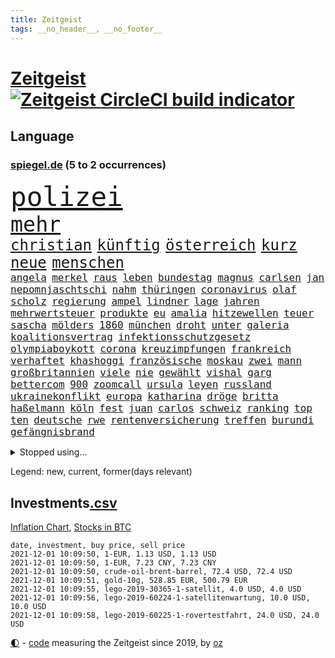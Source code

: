 ```yaml
---
title: Zeitgeist
tags: __no_header__, __no_footer__
---
```


# [Zeitgeist](https://oliz.io/zeitgeist/) [![Zeitgeist CircleCI build indicator](https://circleci.com/gh/ooz/zeitgeist.svg?style=shield)](https://circleci.com/gh/ooz/zeitgeist)

## Language

<h3><a href="https://www.spiegel.de" target="_blank">spiegel.de</a> (5 to 2 occurrences)</h3>
<p style="font-family:monospace">
<span style="font-size:32pt"><a href="news_links.html#polizei" class="current">polizei</a></span>
<br>
<span style="font-size:25pt"><a href="news_links.html#mehr" class="current">mehr</a></span>
<br>
<span style="font-size:18pt"><a href="news_links.html#christian" class="current">christian</a></span>
<span style="font-size:18pt"><a href="news_links.html#künftig" class="current">künftig</a></span>
<span style="font-size:18pt"><a href="news_links.html#österreich" class="current">österreich</a></span>
<span style="font-size:18pt"><a href="news_links.html#kurz" class="current">kurz</a></span>
<span style="font-size:18pt"><a href="news_links.html#neue" class="current">neue</a></span>
<span style="font-size:18pt"><a href="news_links.html#menschen" class="current">menschen</a></span>
<br>
<span style="font-size:12pt"><a href="news_links.html#angela" class="current">angela</a></span>
<span style="font-size:12pt"><a href="news_links.html#merkel" class="current">merkel</a></span>
<span style="font-size:12pt"><a href="news_links.html#raus" class="current">raus</a></span>
<span style="font-size:12pt"><a href="news_links.html#leben" class="current">leben</a></span>
<span style="font-size:12pt"><a href="news_links.html#bundestag" class="current">bundestag</a></span>
<span style="font-size:12pt"><a href="news_links.html#magnus" class="current">magnus</a></span>
<span style="font-size:12pt"><a href="news_links.html#carlsen" class="current">carlsen</a></span>
<span style="font-size:12pt"><a href="news_links.html#jan" class="current">jan</a></span>
<span style="font-size:12pt"><a href="news_links.html#nepomnjaschtschi" class="new">nepomnjaschtschi</a></span>
<span style="font-size:12pt"><a href="news_links.html#nahm" class="current">nahm</a></span>
<span style="font-size:12pt"><a href="news_links.html#thüringen" class="current">thüringen</a></span>
<span style="font-size:12pt"><a href="news_links.html#coronavirus" class="current">coronavirus</a></span>
<span style="font-size:12pt"><a href="news_links.html#olaf" class="current">olaf</a></span>
<span style="font-size:12pt"><a href="news_links.html#scholz" class="current">scholz</a></span>
<span style="font-size:12pt"><a href="news_links.html#regierung" class="current">regierung</a></span>
<span style="font-size:12pt"><a href="news_links.html#ampel" class="current">ampel</a></span>
<span style="font-size:12pt"><a href="news_links.html#lindner" class="current">lindner</a></span>
<span style="font-size:12pt"><a href="news_links.html#lage" class="current">lage</a></span>
<span style="font-size:12pt"><a href="news_links.html#jahren" class="current">jahren</a></span>
<span style="font-size:12pt"><a href="news_links.html#mehrwertsteuer" class="current">mehrwertsteuer</a></span>
<span style="font-size:12pt"><a href="news_links.html#produkte" class="current">produkte</a></span>
<span style="font-size:12pt"><a href="news_links.html#eu" class="current">eu</a></span>
<span style="font-size:12pt"><a href="news_links.html#amalia" class="new">amalia</a></span>
<span style="font-size:12pt"><a href="news_links.html#hitzewellen" class="current">hitzewellen</a></span>
<span style="font-size:12pt"><a href="news_links.html#teuer" class="current">teuer</a></span>
<span style="font-size:12pt"><a href="news_links.html#sascha" class="new">sascha</a></span>
<span style="font-size:12pt"><a href="news_links.html#mölders" class="new">mölders</a></span>
<span style="font-size:12pt"><a href="news_links.html#1860" class="new">1860</a></span>
<span style="font-size:12pt"><a href="news_links.html#münchen" class="current">münchen</a></span>
<span style="font-size:12pt"><a href="news_links.html#droht" class="current">droht</a></span>
<span style="font-size:12pt"><a href="news_links.html#unter" class="current">unter</a></span>
<span style="font-size:12pt"><a href="news_links.html#galeria" class="new">galeria</a></span>
<span style="font-size:12pt"><a href="news_links.html#koalitionsvertrag" class="current">koalitionsvertrag</a></span>
<span style="font-size:12pt"><a href="news_links.html#infektionsschutzgesetz" class="current">infektionsschutzgesetz</a></span>
<span style="font-size:12pt"><a href="news_links.html#olympiaboykott" class="new">olympiaboykott</a></span>
<span style="font-size:12pt"><a href="news_links.html#corona" class="current">corona</a></span>
<span style="font-size:12pt"><a href="news_links.html#kreuzimpfungen" class="new">kreuzimpfungen</a></span>
<span style="font-size:12pt"><a href="news_links.html#frankreich" class="current">frankreich</a></span>
<span style="font-size:12pt"><a href="news_links.html#verhaftet" class="current">verhaftet</a></span>
<span style="font-size:12pt"><a href="news_links.html#khashoggi" class="current">khashoggi</a></span>
<span style="font-size:12pt"><a href="news_links.html#französische" class="current">französische</a></span>
<span style="font-size:12pt"><a href="news_links.html#moskau" class="current">moskau</a></span>
<span style="font-size:12pt"><a href="news_links.html#zwei" class="current">zwei</a></span>
<span style="font-size:12pt"><a href="news_links.html#mann" class="current">mann</a></span>
<span style="font-size:12pt"><a href="news_links.html#großbritannien" class="current">großbritannien</a></span>
<span style="font-size:12pt"><a href="news_links.html#viele" class="current">viele</a></span>
<span style="font-size:12pt"><a href="news_links.html#nie" class="current">nie</a></span>
<span style="font-size:12pt"><a href="news_links.html#gewählt" class="current">gewählt</a></span>
<span style="font-size:12pt"><a href="news_links.html#vishal" class="new">vishal</a></span>
<span style="font-size:12pt"><a href="news_links.html#garg" class="new">garg</a></span>
<span style="font-size:12pt"><a href="news_links.html#bettercom" class="new">bettercom</a></span>
<span style="font-size:12pt"><a href="news_links.html#900" class="current">900</a></span>
<span style="font-size:12pt"><a href="news_links.html#zoomcall" class="new">zoomcall</a></span>
<span style="font-size:12pt"><a href="news_links.html#ursula" class="current">ursula</a></span>
<span style="font-size:12pt"><a href="news_links.html#leyen" class="current">leyen</a></span>
<span style="font-size:12pt"><a href="news_links.html#russland" class="current">russland</a></span>
<span style="font-size:12pt"><a href="news_links.html#ukrainekonflikt" class="current">ukrainekonflikt</a></span>
<span style="font-size:12pt"><a href="news_links.html#europa" class="current">europa</a></span>
<span style="font-size:12pt"><a href="news_links.html#katharina" class="current">katharina</a></span>
<span style="font-size:12pt"><a href="news_links.html#dröge" class="new">dröge</a></span>
<span style="font-size:12pt"><a href="news_links.html#britta" class="current">britta</a></span>
<span style="font-size:12pt"><a href="news_links.html#haßelmann" class="new">haßelmann</a></span>
<span style="font-size:12pt"><a href="news_links.html#köln" class="current">köln</a></span>
<span style="font-size:12pt"><a href="news_links.html#fest" class="current">fest</a></span>
<span style="font-size:12pt"><a href="news_links.html#juan" class="new">juan</a></span>
<span style="font-size:12pt"><a href="news_links.html#carlos" class="current">carlos</a></span>
<span style="font-size:12pt"><a href="news_links.html#schweiz" class="current">schweiz</a></span>
<span style="font-size:12pt"><a href="news_links.html#ranking" class="current">ranking</a></span>
<span style="font-size:12pt"><a href="news_links.html#top" class="current">top</a></span>
<span style="font-size:12pt"><a href="news_links.html#ten" class="current">ten</a></span>
<span style="font-size:12pt"><a href="news_links.html#deutsche" class="current">deutsche</a></span>
<span style="font-size:12pt"><a href="news_links.html#rwe" class="current">rwe</a></span>
<span style="font-size:12pt"><a href="news_links.html#rentenversicherung" class="current">rentenversicherung</a></span>
<span style="font-size:12pt"><a href="news_links.html#treffen" class="current">treffen</a></span>
<span style="font-size:12pt"><a href="news_links.html#burundi" class="current">burundi</a></span>
<span style="font-size:12pt"><a href="news_links.html#gefängnisbrand" class="new">gefängnisbrand</a></span>
</p>
<details>
<summary>Stopped using...</summary>
<p class="former" style="font-size:12pt">
profi(412) bayerische(411) la(411) madrid(411) mächtige(411) strand(411) terroristen(411) bochum(410) irland(410) regierungschefs(410) tom(410) verbindungen(410) erfahrungen(409) früh(409) mittelfeldspieler(409) mysteriöse(409) software(409) umfeld(409) urlauber(409) versuchten(409) akt(408) boeing(408) coronaausbruch(408) flugzeug(408) gewaltig(408) großes(408) paul(408) radikal(408) september(408) tatverdächtige(408) 2015(407) augenzeugen(407) benennt(407) for(407) gefährdet(407) genannt(407) gipfel(407) mali(407) tobt(407) achtelfinale(406) andré(406) bereich(406) einziges(406) greta(406) moderne(406) rechtsextremismus(406) schwangerschaft(406) streiks(406) thunberg(406) becker(405) entgegen(405) fallzahlen(405) flaschen(405) geschäft(405) hass(405) leer(405) mahnt(405) verbieten(405) 180(404) autor(404) bestimmt(404) gerechtigkeit(404) gesunken(404) haken(404) iranische(404) medikament(404) passanten(404) regisseurin(404) stich(404) verbringen(404) verdienen(404) verlängert(404) überlebenden(404) aufhebung(403) beleidigung(403) diplomaten(403) erfasst(403) fühlen(403) gemeinde(403) gesprengt(403) irans(403) kämpfte(403) nigeria(403) umweltministerin(403) weltverband(403) 2016(402) atmosphäre(402) betrugs(402) bodo(402) dementiert(402) dienen(402) h(402) julia(402) manuel(402) minderheit(402) moore(402) oberste(402) party(402) planeten(402) ramelow(402) rom(402) staats(402) stoppte(402) theater(402) ultimatum(402) vergewaltigung(402) zustand(402) zuversicht(402) dringend(401) erfolgreicher(401) heimlich(401) mieter(401) niederlagen(401) raketen(401) rassistische(401) raten(401) roman(401) stürmer(401) tschechien(401) vermögen(401) wälder(401) zivilisten(401) annehmen(400) eishockey(400) erschütterte(400) gehe(400) locken(400) meuthen(400) netanyahu(400) tiefe(400) unterlag(400) vertrauen(400) verzweiflung(400) väter(400) woher(400) 48(399) dachte(399) entscheidende(399) grundlage(399) parteifreunde(399) rekordmeister(399) richtet(399) hund(398) infizieren(398) lüge(398) opfers(398) rafael(398) scheidende(398) unterzahl(398) verfolgt(398) vergangene(398) wirtschaftlichen(398) yorks(398) armut(397) coronahilfen(397) distanziert(397) dämpfer(397) entscheidenden(397) folgte(397) lügen(397) verbreitung(397) wies(397) 10(396) bestimmten(396) bull(396) endgültige(396) klimaschützer(396) kürzlich(396) therapie(396) wähler(396) attentäter(395) aufbauen(395) aufklären(395) bewegen(395) bgh(395) design(395) update(395) ursachen(395) verabreicht(395) beschuldigt(394) brutal(394) coronaerkrankung(394) franzosen(394) historischen(394) siege(394) sven(394) 32jährige(393) autoindustrie(393) monatelangen(393) springt(393) umstrittenes(393) demokratischen(392) gewässern(392) juni(392) milde(392) solange(392) ursprung(392) bürgermeisterin(391) gestürzt(391) juristisch(391) wirtschaftliche(391) überstanden(391) achten(390) erwarten(390) gästen(390) emissionen(389) zurückhaltend(389) antisemitismus(388) beschränkungen(388) erfindung(388) tiefen(388) vorgaben(387) betrifft(386) filme(386) konkrete(386) letztes(386) lieferten(386) schriftsteller(386) spiegelumfrage(386) stärksten(386) del(385) überschritten(385) garten(384) kommentare(384) warm(384) rückstand(383) eingreifen(382) erweist(382) offenbart(382) schonen(382) zukünftig(382) eilantrag(381) euaustritt(381) katholische(381) prompt(381) riskant(381) rollt(381) diversität(380) erkranken(380) wohnort(380) 76(379) erstochen(379) gelingen(379) vorteile(379) 40000(378) bewusst(378) hafen(378) dfbpokal(377) trauert(377) erinnerung(376) heutigen(376) unterschrieben(376) abhängig(375) anlegen(375) wrack(375) jeff(374) provoziert(374) teilt(374) ältere(374) betreibt(373) freiwillig(372) labor(372) möglichkeiten(372) sizilien(372) vereidigt(372) vermieter(372) dauert(371) klasse(371) karten(370) vorschriften(369) strafbar(368) vertagt(368) zugenommen(368) afrikas(367) hype(367) laschets(367) schritten(367) koalitionspartner(366) kylian(366) andrew(365) 36(364) guatemala(364) fußballweltmeister(363) lockerungen(363) erfolgreichen(362) erforscht(362) ermordete(362) athletinnen(361) abiy(360) bezos(358) diesjährigen(358) pentagon(358) susanne(357) baldige(354) absurd(353) empfänger(353) inseln(353) prägte(352) ussängerin(351) anderswo(350) engen(350) entbrannt(350) vorsichtig(350) csupolitiker(349) heizen(349) offener(348) ärgern(343) vereins(340) berühmtesten(336) hinterbliebene(335) erben(333) handgranate(332) brutalen(329) herrschaft(328) marokko(327) abhilfe(326) matt(326) spitzengespräch(326) naomi(325) ehrt(324) kz(322) lücken(320) sms(320) trocken(316) großvater(313) serviert(309) nachrichtenagentur(306) fragwürdigen(301) windows(301) höheres(299) währung(299) eigentliche(296) franken(296) zwingend(294) entsprechenden(287) schiebt(286) lehrerin(284) passagier(281) nationalpark(280) afghanistans(279) gewisse(279) anfeindungen(277) entzogen(275) kandidiert(275) seen(274) vulkan(273) militärputsch(271) austausch(269) josef(267) turbulenzen(264) unverletzt(262) hochrechnungen(261) protestaktion(259) fängt(257) ruin(256) nachsehen(254) tvstar(253) ständige(252) verantwortliche(249) einrichtung(247) doppelte(243) holten(243) adams(242) politikern(242) gekippt(241) angefeindet(239) zusammengebrochen(239) gerd(238) marihuana(237) übersetzen(237) drohschreiben(236) mitgliedern(230) dingen(227) angebote(226) bundesstaaten(225) kürzester(225) halbinsel(224) sophia(224) forscht(223) angeschlagen(222) belegschaft(220) joseph(219) spannende(219) aufreger(216) regionale(216) nordmazedonien(214) tierpark(213) neuerdings(212) vereinigung(212) rückzahlung(211) weltgrößten(210) willkommen(210) mindeststeuer(209) eile(208) pcrtests(208) afghanistanabzug(206) interessen(206) mbappé(200) extremisten(198) springreiten(198) millionensumme(196) marc(195) etlichen(194) konzernen(194) notwendigen(194) geschleudert(193) auseinandersetzen(192) nördlich(192) lediglich(190) oldenburg(190) handys(189) zugesagt(189) beworfen(187) oslo(187) usverteidigungsministerium(187) geknackt(185) nsu(184) produkt(184) schwule(184) spdchef(184) windhorst(184) gestohlene(180) romane(180) benötigt(179) mangelwirtschaft(178) absolute(176) betreiberfirma(176) heizkosten(176) israelischer(176) elternteil(174) kerosin(174) sahen(174) eingeladen(172) fußballklub(172) exnationalspieler(171) spiegelreporter(171) luisa(170) hackergruppe(169) hummels(169) antisemitische(168) lehren(168) tarifkonflikt(168) älterer(168) tendenzen(167) eingenommen(166) lehnte(164) 220(163) court(163) kohlekraftwerke(163) osaka(163) supreme(163) agüero(162) gepostet(162) atomprogramm(161) begnügen(161) bezichtigt(160) angeblichem(159) ausgestellt(159) bauernhof(159) geflüchteter(159) gezeichnet(159) verwandeln(159) tarife(158) entstand(157) jacht(157) naftali(157) verbrecher(157) verspätungen(157) morden(156) berge(155) umfassende(155) 1998(154) analysieren(154) biss(154) linker(154) wussten(154) 27jährige(153) abstände(150) dhl(150) deltavariante(149) k(149) morgens(149) terroranschlag(148) 16000(147) aufzunehmen(147) schalten(147) vwchef(147) adac(146) dienste(146) entfallen(146) geheimer(146) ohrfeige(146) historischem(145) differenzen(144) gerichtet(144) korsika(143) 350000(142) coronaausbrüchen(142) fern(142) ungeklärten(142) überraschungsteam(142) abgerufen(141) sowjetunion(141) airport(140) geschichtepodcast(140) wale(140) aufgeflogen(139) handlungsbedarf(139) kreative(139) kündigten(139) schwache(139) usmarine(139) zusammengestoßen(139) fußballfans(138) ruiniert(138) 2005(137) andauernde(137) kilogramm(137) entwicklungsminister(136) uss(136) beeindruckende(135) eingriff(135) glaube(135) infrastrukturpaket(135) kannibale(135) geliebt(134) kalte(134) verfehlen(134) ahmed(133) bay(133) friedensnobelpreisträger(133) siebte(133) trotzt(133) 500000(132) tour(132) white(132) vierjährige(131) 24jährige(130) ausgerückt(130) australischen(130) enttäuschte(130) haie(129) russen(129) tanklaster(129) nevada(128) thomalla(128) festgehalten(127) floh(127) tragisches(127) volksfest(126) coronastrategie(125) daxkonzerne(124) podolski(124) 1997(123) danyal(123) geldstrafen(123) legten(123) ansteckenden(122) bezweifelt(121) rar(121) mädchens(120) bliebe(119) dfbpokals(119) wandte(119) amsterdamer(118) überfüllte(118) knie(117) leblos(117) vollständige(117) vorfreude(117) brasilianischen(116) entwicklungsländer(115) identitätspolitik(114) rohstoff(114) aushalten(113) catania(113) deutschpolnischen(113) g20staaten(113) flutopfer(111) funktionär(111) vergewaltigungen(111) amazongründer(110) tennisturnier(110) hängepartie(109) palma(109) appellieren(108) belastend(108) erbittert(108) islamische(108) timing(108) wahlniederlage(108) geldern(107) gerichts(107) kostenlosen(107) nationalparks(107) nähert(107) sportart(107) begründen(106) dächern(106) notfall(106) pegasus(106) verringerter(106) dienstagmorgen(105) versorgungsengpässe(105) götze(104) hotelmitarbeiter(104) unsichtbar(104) abgeschafft(103) baseball(103) deutschpolnische(103) dune(103) sportlerin(103) tv+(103) unerwarteten(103) zerschlagen(103) duo(102) auslandsvertretung(101) candy(101) türkischer(101) vertreibung(101) dörfer(100) erkenntnissen(100) besitzen(99) drohender(99) eilig(99) afdchef(98) bewahrt(98) brodelt(98) frauenleiche(98) navy(98) norddeutschland(98) revier(98) bandenkriminalität(97) bibliothek(97) ersetzt(97) querdenkerdemo(97) auftragsbücher(96) popkultur(96) vergleichen(96) versammeln(96) 35jähriger(95) abwesenheit(95) weinflaschen(95) ausmaße(94) benedikt(94) jenseits(94) publik(94) bahnübergang(93) liebeserklärung(93) usbotschaft(93) athletin(92) fünfkampf(92) heinz(92) kohlekraftwerk(92) reiten(92) 1992(91) drittimpfungen(91) marschierten(91) militärführung(91) beachvolleyballerin(90) ei(90) geeignet(90) helene(90) portrait(90) verkehrsministerium(90) verzockt(90) 15grad(89) anhaltenden(89) ankommen(89) spreche(89) angetreten(88) annika(88) emilio(88) gerissen(88) herauskommen(88) pferden(88) schleu(88) urteils(88) verließen(88) conte(87) galaxy(87) mieterhaushalt(87) plakate(87) seehofers(87) achtet(86) mordprozess(86) reinhardt(86) schmecken(86) zwielicht(86) aufsichtsrat(85) care(85) krause(85) pcrtest(85) umweltminister(85) +(84) asteroid(84) chappatte(84) container(84) einheimischen(84) herkunftsland(84) ibiza(84) masarischarif(84) spritpreis(84) standorte(84) terroristischer(84) trainerin(84) wahrscheinlicher(84) 05(83) autobahnparkplatz(83) börsenkurse(83) einschlug(83) koranschule(83) uwe(83) verdreht(83) absturzstelle(82) britin(82) hm(82) klammern(82) mobbing(82) zurückgeben(82) zäh(82) fische(81) fluggäste(81) gewidmet(81) hubschrauberabsturz(81) jae(81) liebsten(81) nationalkonservative(81) topstürmer(81) ergeht(80) flip(80) händen(80) innig(80) kommerzielle(80) pompeji(80) ussoldaten(80) zombie(80) multipler(79) sklerose(79) tauben(79) bananen(78) dessauer(78) jalloh(78) king(78) kritischen(78) meeresschutzgebiet(78) oury(78) polizeizelle(78) rückgabe(78) schutzzone(78) städtchen(78) yassin(78) ölkonzerne(78) befürchtungen(77) dargestellt(77) eingeschätzt(77) einmarsch(77) tarifvertrag(77) uskonzern(77) zschäpe(77) afroamerikaner(76) bedrohten(76) diplomat(76) drach(76) logistik(76) reemtsmaentführer(76) schleudern(76) trucker(76) verordnung(76) orlando(75) 1956(74) glücksfall(74) hassnachrichten(74) mccartney(74) schiedsrichterassistent(74) talibanherrschaft(74) vermeidbare(74) warmlaufen(74) wirtschaftskrise(74) bedürftige(73) essays(73) geldentwertung(73) großartig(73) krankenwagen(73) talibanführer(73) überschätzen(73) attraktiv(72) bunte(72) delay(72) ernten(72) generellen(72) kos(72) musikerin(72) thuram(72) ärztevertreter(72) 51jähriger(71) abgefragt(71) stadtrivalen(71) 90000(70) bildungsnewsletter(70) indonesische(70) rüsten(70) spiegelbildungsnewsletter(70) auffrischimpfungen(69) bekenntnis(69) entführer(69) jonas(69) sexismusvorwürfen(69) tabellenende(69) cash(68) ligue(68) diebe(67) kneipen(67) linkenpolitikerin(67) nachbarländer(67) natürlichen(67) neuartige(67) spdkanzlerkandidaten(67) anzukommen(66) mieterbund(66) saleh(66) sierra(66) stalin(66) unosicherheitsrates(66) verschwörungstheoretiker(66) abtreibungsrecht(65) berauschend(65) beschlossenen(65) brix(65) christ(65) industrienationen(65) janneke(65) lose(65) raketenangriff(65) whistleblowerin(65) zweitgrößte(65) cduführung(64) comebacks(64) nachzugeben(64) vertritt(64) anrufen(63) beerbt(63) hoffmann(63) liebling(63) petković(63) ahmaud(62) arbery(62) gastarbeiter(62) entlasten(61) angeführt(60) oberster(60) prophet(60) rechnerisch(60) antwortete(59) bürgerkriegs(59) eklasse(59) linienbusse(59) teilzunehmen(59) feststellen(58) samar(58) sima(58) spiegelredakteurin(58) wachsende(58) trecker(57) verlage(57) vorenthalten(57) walross(57) weitergeben(57) widersprüchlich(57) anwendung(56) spektakuläres(56) überfallen(56) außerplanmäßige(55) exklub(55) geschützten(55) piaggio(55) sir(55) umstände(55) coronaausbrüche(54) erderhitzung(54) hell(54) schleppend(54) absicht(53) beschrieb(53) ehrgeiz(53) floyd(53) gefehlt(53) grafiken(53) historisches(53) weitergereicht(53) wiegelt(53) auflage(52) gestorbener(52) höchststrafe(52) kommunalwahl(52) potenziellen(52) renten(52) umweltaktivisten(52) zerrissen(52) abgaben(51) beschlagnahmen(51) bezüge(51) dschihadisten(51) großmutter(51) rentnerinnen(51) umsatteln(51) 1991(50) aktienkurs(50) direktmandat(50) knox(50) lagos(50) neunzigern(50) chruschtschow(49) giuffre(49) hidalgo(49) militärgeheimdienst(49) stalins(49) verkehrsmittel(49) vermögender(49) austrocknet(48) brexitvertrag(48) kanarischen(48) nordirlandprotokoll(48) rooney(48) viermalige(48) coronapass(47) gehweg(47) gravierende(47) inhaftierte(47) klum(47) zwangsgeld(47) azubischerze(46) gefangenschaft(46) großspender(46) kutter(46) methanpakt(46) obst(46) stritt(46) zurückzuholen(46) 4200(45) bedürfnisse(45) gier(45) hobby(45) kampagnen(45) studienergebnisse(45) südkoreas(45) untätigkeit(45) vorräte(45) zerquetscht(45) 26jährige(44) europaparlament(44) heidi(44) redet(44) ubootabkommen(44) verirrt(44) australiens(43) cumbre(43) fridays(43) future(43) impfpässen(43) kinderpornografisches(43) kommissionschefin(43) pendlerpauschale(43) spritpreise(43) vieja(43) vulkanausbrüche(42) vulkane(42) zurückgehalten(42) accounts(41) ausweitung(41) einhaltung(41) lille(41) meme(41) osc(41) tagebau(41) beine(40) bundesinnenminister(40) expolizist(40) geplatzten(40) kanareninsel(40) diskussionsbedarf(39) edwards(39) fußballverband(39) traditionsklub(39) berlinbrandenburg(38) beschwerlich(38) nutzern(38) rathaus(38) urenkel(38) verschüttet(38) bedrohte(37) co₂preises(37) erregte(37) hannah(37) abgeordnetenhaus(36) bettina(36) brisanten(36) ecstasy(36) garzweiler(36) kohleabbau(36) rheinischen(36) videotest(36) efootball(35) fußballsimulation(35) klägerin(35) konami(35) sonntagmorgen(35) yahoo(35) belange(34) einsparen(34) evangelische(34) fachkräften(34) kohlestrom(34) züchtet(34) 53jährigen(33) liest(33) pferderennen(33) rekonstruiert(33) 007(32) atomuboot(32) berufseinstieg(32) glassplitter(32) lieferproblemen(32) linkenpolitiker(32) messenger(32) neuaufstellung(32) these(32) usgeheimdienst(32) zertifikat(32) asylbewerber(31) prominenteste(31) stier(31) studiert(31) äthiopiens(31) außenpolitiker(30) facebookwhistleblowerin(30) fortschrittlich(30) haugen(30) klimaforscher(30) mächtiger(30) reisender(30) sklaven(30) unzufriedenheit(30) werneke(30) fußballspiel(29) herauskam(29) korruptionsstaatsanwaltschaft(29) vorentscheidung(29) wirtschafts(29) wksta(29) 187(28) ampelsondierungen(28) erschossenen(28) kzwachmann(28) rechtsstaatsverstößen(28) sachsenhausen(28) signale(28) unbeholfen(28) verwiesen(28) argumenten(27) mats(27) roms(27) shanghai(27) umfasst(27) wachmann(27) wenigstens(27) zutrauen(27) baubranche(26) datenleak(26) europacup(26) gerald(26) hüterin(26) leak(26) nullcovidstrategie(26) 46jähriger(25) absenken(25) beethoven(25) missbrauchsskandal(25) zähem(25) alarmierte(24) gap(24) initiativen(24) korruptionsaffäre(24) nobelpreiskomitee(24) registrierten(24) sally(24) stephanie(24) absorbieren(23) abstriche(23) bestehe(23) einzigen(23) gefährt(23) gesellschaftspolitik(23) gil(23) joker(23) minder(23) ofarim(23) sportlicher(23) vereidigung(23) ware(23) ausweiten(22) fiona(22) laschetnachfolge(22) pessimistischer(22) volksverhetzung(22) 85jährige(21) comedian(21) deutung(21) polexit(21) spielzeug(21) vorschau(21) bundesvorstand(20) gabriella(20) geheimdienste(20) kulturen(20) landesregierungen(20) miesbach(20) verwundert(20) zusammenstöße(20) 15gradziel(19) affentheater(19) ambitionen(19) gerhart(19) zusammenprall(19) bayernprofi(18) ingwen(18) republikanischen(18) schiitische(18) series(18) tsai(18) verkleideter(18) wahlpannen(18) 142(17) ureinwohner(17) ampelverhandler(16) co₂abgabe(16) g20(16) pochen(16) todeszahlen(16) verkleidet(16) akzeptanz(15) groteske(15) hündin(15) lokaler(15) pankow(15) toxisch(15) zollt(15) 8(14) brei(14) bundesligapartie(14) dnaanalyse(14) ewiges(14) handballbundesliga(14) landesparteitag(14) lgbtqaktivisten(14) magic(14) pkwmaut(14) santa(14) amess(13) mexikostadt(13) treibende(13) verbrenner(13) verfärbte(13) verschluss(13) vorfällen(13) zentralbanken(13) ausgewählte(12) best(12) geschassten(12) halloween(12) playstation(12) weichen(12) abzocken(11) erwägung(11) gendern(11)
</p>
</details>
<p>Legend: <span class="new">new</span>, <span class="current">current</span>, <span class="former">former(days relevant)</span></p>

## Investments[.csv](investments.csv)

[Inflation Chart](https://inflationchart.com),
[Stocks in BTC](https://stonksinbtc.xyz/)

```
date, investment, buy price, sell price
2021-12-01 10:09:50, 1-EUR, 1.13 USD, 1.13 USD
2021-12-01 10:09:50, 1-EUR, 7.23 CNY, 7.23 CNY
2021-12-01 10:09:50, crude-oil-brent-barrel, 72.4 USD, 72.4 USD
2021-12-01 10:09:51, gold-10g, 528.85 EUR, 500.79 EUR
2021-12-01 10:09:55, lego-2019-30365-1-satellit, 4.0 USD, 4.0 USD
2021-12-01 10:09:56, lego-2019-60224-1-satellitenwartung, 10.0 USD, 10.0 USD
2021-12-01 10:09:58, lego-2019-60225-1-rovertestfahrt, 24.0 USD, 24.0 USD
```

<footer>
<a href="javascript:toggleTheme()" class="nav">🌓</a>
- <a href="https://github.com/ooz/zeitgeist">code</a> measuring the Zeitgeist since 2019, by <a href="https://oliz.io">oz</a>
</footer>
